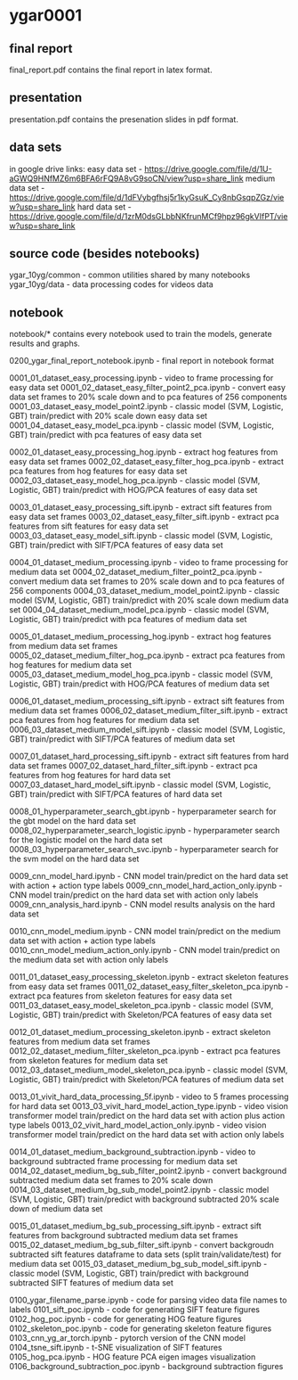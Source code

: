 # ygar0001

## final report
final_report.pdf contains the final report in latex format.

## presentation
presentation.pdf contains the presenation slides in pdf format.

## data sets
in google drive links:
easy data set - https://drive.google.com/file/d/1U-aGWQ9HNfMZ6m6BFA6rFQ9A8vG9soCN/view?usp=share_link
medium data set - https://drive.google.com/file/d/1dFVybgfhsj5r1kyGsuK_Cy8nbGsqpZGz/view?usp=share_link
hard data set - https://drive.google.com/file/d/1zrM0dsGLbbNKfrunMCf9hpz96gkVIfPT/view?usp=share_link

## source code (besides notebooks)
ygar_10yg/common - common utilities shared by many notebooks
ygar_10yg/data - data processing codes for videos data

## notebook
notebook/* contains every notebook used to train the models, generate results and graphs.

0200_ygar_final_report_notebook.ipynb - final report in notebook format

0001_01_dataset_easy_processing.ipynb - video to frame processing for easy data set
0001_02_dataset_easy_filter_point2_pca.ipynb - convert easy data set frames to 20% scale down and to pca features of 256 components
0001_03_dataset_easy_model_point2.ipynb - classic model (SVM, Logistic, GBT) train/predict with 20% scale down easy data set
0001_04_dataset_easy_model_pca.ipynb - classic model (SVM, Logistic, GBT) train/predict with pca features of easy data set

0002_01_dataset_easy_processing_hog.ipynb - extract hog features from easy data set frames
0002_02_dataset_easy_filter_hog_pca.ipynb - extract pca features from hog features for easy data set
0002_03_dataset_easy_model_hog_pca.ipynb - classic model (SVM, Logistic, GBT) train/predict with HOG/PCA features of easy data set

0003_01_dataset_easy_processing_sift.ipynb - extract sift features from easy data set frames
0003_02_dataset_easy_filter_sift.ipynb - extract pca features from sift features for easy data set
0003_03_dataset_easy_model_sift.ipynb - classic model (SVM, Logistic, GBT) train/predict with SIFT/PCA features of easy data set

0004_01_dataset_medium_processing.ipynb - video to frame processing for medium data set
0004_02_dataset_medium_filter_point2_pca.ipynb - convert medium data set frames to 20% scale down and to pca features of 256 components
0004_03_dataset_medium_model_point2.ipynb - classic model (SVM, Logistic, GBT) train/predict with 20% scale down medium data set
0004_04_dataset_medium_model_pca.ipynb - classic model (SVM, Logistic, GBT) train/predict with pca features of medium data set

0005_01_dataset_medium_processing_hog.ipynb - extract hog features from medium data set frames
0005_02_dataset_medium_filter_hog_pca.ipynb - extract pca features from hog features for medium data set
0005_03_dataset_medium_model_hog_pca.ipynb - classic model (SVM, Logistic, GBT) train/predict with HOG/PCA features of medium data set

0006_01_dataset_medium_processing_sift.ipynb - extract sift features from medium data set frames
0006_02_dataset_medium_filter_sift.ipynb - extract pca features from hog features for medium data set
0006_03_dataset_medium_model_sift.ipynb - classic model (SVM, Logistic, GBT) train/predict with SIFT/PCA features of medium data set

0007_01_dataset_hard_processing_sift.ipynb - extract sift features from hard data set frames
0007_02_dataset_hard_filter_sift.ipynb - extract pca features from hog features for hard data set
0007_03_dataset_hard_model_sift.ipynb - classic model (SVM, Logistic, GBT) train/predict with SIFT/PCA features of hard data set

0008_01_hyperparameter_search_gbt.ipynb - hyperparameter search for the gbt model on the hard data set
0008_02_hyperparameter_search_logistic.ipynb - hyperparameter search for the logistic model on the hard data set
0008_03_hyperparameter_search_svc.ipynb - hyperparameter search for the svm model on the hard data set

0009_cnn_model_hard.ipynb - CNN model train/predict on the hard data set with action + action type labels
0009_cnn_model_hard_action_only.ipynb - CNN model train/predict on the hard data set with action only labels
0009_cnn_analysis_hard.ipynb - CNN model results analysis on the hard data set

0010_cnn_model_medium.ipynb - CNN model train/predict on the medium data set with action + action type labels
0010_cnn_model_medium_action_only.ipynb - CNN model train/predict on the medium data set with action only labels

0011_01_dataset_easy_processing_skeleton.ipynb - extract skeleton features from easy data set frames
0011_02_dataset_easy_filter_skeleton_pca.ipynb - extract pca features from skeleton features for easy data set
0011_03_dataset_easy_model_skeleton_pca.ipynb - classic model (SVM, Logistic, GBT) train/predict with Skeleton/PCA features of easy data set

0012_01_dataset_medium_processing_skeleton.ipynb - extract skeleton features from medium data set frames
0012_02_dataset_medium_filter_skeleton_pca.ipynb - extract pca features from skeleton features for medium data set
0012_03_dataset_medium_model_skeleton_pca.ipynb - classic model (SVM, Logistic, GBT) train/predict with Skeleton/PCA features of medium data set

0013_01_vivit_hard_data_processing_5f.ipynb - video to 5 frames processing for hard data set
0013_03_vivit_hard_model_action_type.ipynb - video vision transformer model train/predict on the hard data set with action plus action type labels
0013_02_vivit_hard_model_action_only.ipynb - video vision transformer model train/predict on the hard data set with action only labels

0014_01_dataset_medium_background_subtraction.ipynb - video to background subtracted frame processing for medium data set
0014_02_dataset_medium_bg_sub_filter_point2.ipynb - convert background subtracted medium data set frames to 20% scale down
0014_03_dataset_medium_bg_sub_model_point2.ipynb - classic model (SVM, Logistic, GBT) train/predict with background subtracted 20% scale down of medium data set

0015_01_dataset_medium_bg_sub_processing_sift.ipynb - extract sift features from background subtracted medium data set frames
0015_02_dataset_medium_bg_sub_filter_sift.ipynb - convert backgroudn subtracted sift features dataframe to data sets (split train/validate/test) for medium data set
0015_03_dataset_medium_bg_sub_model_sift.ipynb - classic model (SVM, Logistic, GBT) train/predict with background subtracted SIFT features of medium data set

0100_ygar_filename_parse.ipynb - code for parsing video data file names to labels
0101_sift_poc.ipynb - code for generating SIFT feature figures
0102_hog_poc.ipynb - code for generating HOG feature figures
0102_skeleton_poc.ipynb - code for generating skeleton feature figures
0103_cnn_yg_ar_torch.ipynb - pytorch version of the CNN model
0104_tsne_sift.ipynb - t-SNE visualization of SIFT features
0105_hog_pca.ipynb - HOG feature PCA eigen images visualization
0106_background_subtraction_poc.ipynb - background subtraction figures
















